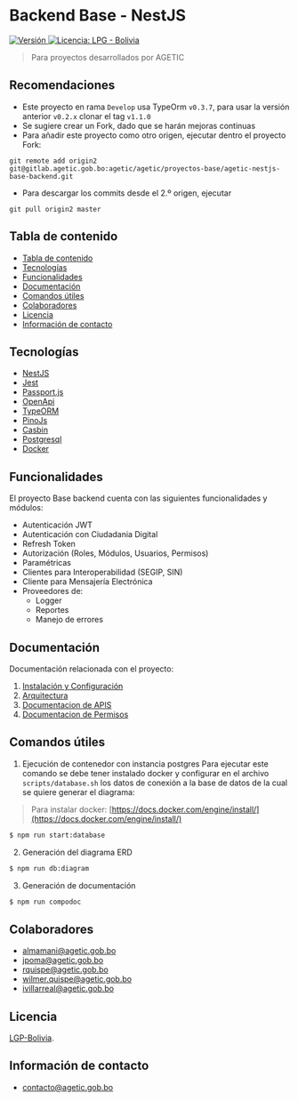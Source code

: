 
# Backend Base - NestJS

<p>
  <a href="./">
    <img src="https://img.shields.io/badge/version-v1.1.6-blue" alt="Versión">
  </a>
  <a href="./LICENSE">
      <img src="https://img.shields.io/static/v1?label=license&message=LPG%20-%20Bolivia&color=green" alt="Licencia: LPG - Bolivia" />
  </a>
</p>


> Para proyectos desarrollados por AGETIC

## Recomendaciones

- Este proyecto en rama `Develop` usa TypeOrm `v0.3.7`, para usar la versión anterior `v0.2.x` clonar el tag `v1.1.0` 
- Se sugiere crear un Fork, dado que se harán mejoras continuas
- Para añadir este proyecto como otro origen, ejecutar dentro el proyecto Fork:

```
git remote add origin2 git@gitlab.agetic.gob.bo:agetic/agetic/proyectos-base/agetic-nestjs-base-backend.git
```

- Para descargar los commits desde el 2.º origen, ejecutar

```
git pull origin2 master
```

## Tabla de contenido

- [Tabla de contenido](#tabla-de-contenido)
- [Tecnologías](#tecnologías)
- [Funcionalidades](#funcionalidades)
- [Documentación](#documentación)
- [Comandos útiles](#comandos-útiles)
- [Colaboradores](#colaboradores)
- [Licencia](#licencia)
- [Información de contacto](#información-de-contacto)

## Tecnologías

- [NestJS](https://nestjs.com/)
- [Jest](https://jestjs.io/)
- [Passport.js](http://www.passportjs.org/)
- [OpenApi](https://www.openapis.org/)
- [TypeORM](https://typeorm.io/)
- [PinoJs](https://getpino.io/#/)
- [Casbin](https://casbin.org/)
- [Postgresql](https://www.postgresql.org/)
- [Docker](https://www.docker.com/)

## Funcionalidades

El proyecto Base backend cuenta con las siguientes funcionalidades y módulos:

- Autenticación JWT
- Autenticación con Ciudadania Digital
- Refresh Token
- Autorización (Roles, Módulos, Usuarios, Permisos)
- Paramétricas
- Clientes para Interoperabilidad (SEGIP, SIN)
- Cliente para Mensajería Electrónica
- Proveedores de:
  - Logger
  - Reportes
  - Manejo de errores

## Documentación

Documentación relacionada con el proyecto:

1. [Instalación y Configuración](INSTALL.md)
2. [Arquitectura](/docs/arquitectura.md)
3. [Documentacion de APIS](/docs/openapi.yaml)
4. [Documentacion de Permisos](/docs/permisos.md)

## Comandos útiles

1. Ejecución de contenedor con instancia postgres
   Para ejecutar este comando se debe tener instalado docker y configurar en el archivo `scripts/database.sh` los datos de conexión a la base de datos de la cual se quiere generar el diagrama:

> Para instalar docker: [https://docs.docker.com/engine/install/](https://docs.docker.com/engine/install/)

```bash
$ npm run start:database
```

2. Generación del diagrama ERD

```bash
$ npm run db:diagram
```

3. Generación de documentación

```bash
$ npm run compodoc
```

## Colaboradores

- almamani@agetic.gob.bo
- jpoma@agetic.gob.bo
- rquispe@agetic.gob.bo
- wilmer.quispe@agetic.gob.bo
- ivillarreal@agetic.gob.bo

## Licencia

[LGP-Bolivia](LICENSE).

## Información de contacto

- contacto@agetic.gob.bo
